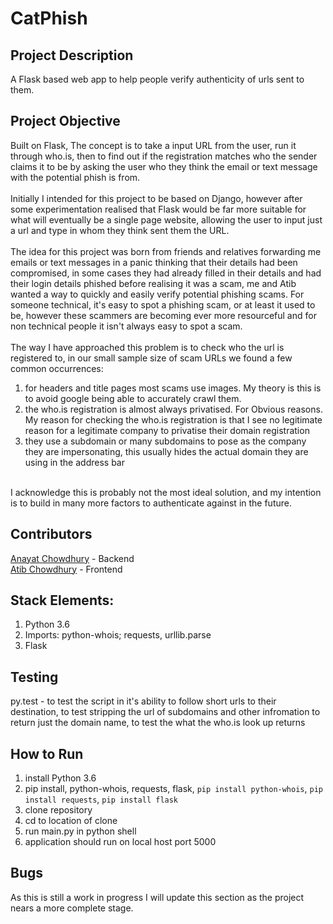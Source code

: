 # CatPhish

## Project Description
A Flask based web app to help people verify authenticity of urls sent to them. 

## Project Objective
   Built on Flask, The concept is to take a input URL from the user, run it through who.is, then to find out if the 
registration matches who the sender claims it to be by asking the user who they think the email or text message with the 
potential phish is from.  
</br>
   Initially I intended for this project to be based on Django, however after some experimentation realised that Flask would
be far more suitable for what will eventually be a single page website, allowing the user to input just a url and type 
in whom they think sent them the URL.  
</br>
   The idea for this project was born from friends and relatives forwarding me emails or text messages in a panic
thinking that their details had been compromised, in some cases they had already filled in their details and had their 
login details phished before realising it was a scam, me and Atib wanted a way to quickly and easily verify potential
phishing scams. For someone technical, it's easy to spot a phishing scam, or at least it used to be, however these scammers
are becoming ever more resourceful and for non technical people it isn't always easy to spot a scam.  
</br>
   The way I have approached this problem is to check who the url is registered to, in our small sample size of scam URLs
we found a few common occurrences:
1. for headers and title pages most scams use images. My theory is this is to avoid google being able to accurately crawl them.
2. the who.is registration is almost always privatised. For Obvious reasons. My reason for checking the who.is registration is that I see no legitimate reason for a legitimate company to privatise their domain registration
3. they use a subdomain or many subdomains to pose as the company they are impersonating, this usually hides the actual domain they are using in the address bar
</br>
I acknowledge this is probably not the most ideal solution, and my intention is to build in many more factors to authenticate against in the future.

## Contributors
[Anayat Chowdhury](https://github.com/Anayatc) - Backend  
[Atib Chowdhury](https://github.com/atib) - Frontend

## Stack Elements:
1. Python 3.6
2. Imports: python-whois; requests, urllib.parse
3. Flask

## Testing
py.test - to test the script in it's ability to follow short urls to their destination, to test stripping the url of subdomains and other infromation to return just the domain name, to test the what the who.is look up returns

## How to Run
1. install Python 3.6
2. pip install, python-whois, requests, flask,  `pip install python-whois`, `pip install requests`, `pip install flask`
3. clone repository
4. cd to location of clone
5. run main.py in python shell
6. application should run on local host port 5000

## Bugs
As this is still a work in progress I will update this section as the project nears a more complete stage. 